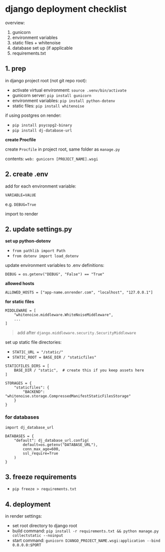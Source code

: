---
---

# django deployment checklist

overview:

1. gunicorn
2. environment variables
3. static files + whitenoise
4. database set up (if applicable
5. requirements.txt

## 1. prep

in django project root (not git repo root):

- activate virtual environment: `source .venv/bin/activate`
- gunicorn server: `pip install gunicorn`
- environment variables: `pip install python-dotenv`
- static files: `pip install whitenoise`

if using postgres on render:

- `pip install psycopg2-binary`
- `pip install dj-database-url`

**create Procfile**

create `Procfile` in project root, same folder as `manage.py`

contents: `web: gunicorn [PROJECT_NAME].wsgi`

## 2. create .env 

add for each environment variable:

`VARIABLE=VALUE`

e.g. `DEBUG=True`

import to render

## 2. update settings.py


**set up python-dotenv**

- `from pathlib import Path`
- `from dotenv import load_dotenv`

update environment variables to .env definitions:

`DEBUG = os.getenv("DEBUG", "False") == "True"`

**allowed hosts**

`ALLOWED_HOSTS = ["app-name.onrender.com", "localhost", "127.0.0.1"]`

**for static files**


```
MIDDLEWARE = [
    "whitenoise.middleware.WhiteNoiseMiddleware",
    ...
]
```

> add after `django.middleware.security.SecurityMiddleware`

set up static file directories:

- `STATIC_URL = "/static/"`
- `STATIC_ROOT = BASE_DIR / "staticfiles"`

```
STATICFILES_DIRS = [
    BASE_DIR / "static",  # create this if you keep assets here
]
```

```
STORAGES = {
    "staticfiles": {
        "BACKEND": "whitenoise.storage.CompressedManifestStaticFilesStorage"
    }
}
```

### for databases

```
import dj_database_url

DATABASES = {
    "default": dj_database_url.config(
        default=os.getenv("DATABASE_URL"),
        conn_max_age=600,
        ssl_require=True
    )
}
```

## 3. freeze requirements

- `pip freeze > requirements.txt`

## 4. deployment

in render settings:

- set root directory to django root
- build command: `pip install -r requirements.txt && python manage.py collectstatic --noinput`
- start command: `gunicorn DJANGO_PROJECT_NAME.wsgi:application --bind 0.0.0.0:$PORT`






